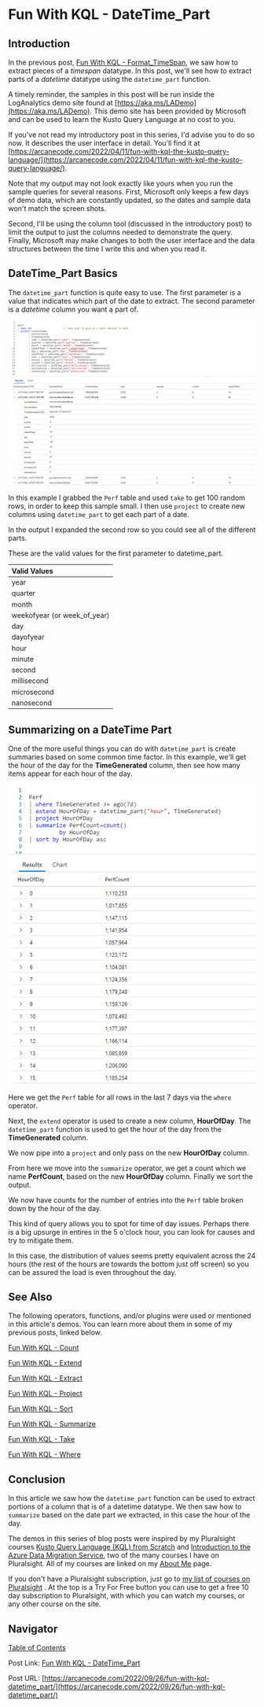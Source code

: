 # Fun With KQL - DateTime_Part

## Introduction

In the previous post, [Fun With KQL - Format_TimeSpan](https://arcanecode.com/2022/09/19/fun-with-kql-format_timespan/), we saw how to extract pieces of a _timespan_ datatype. In this post, we'll see how to extract parts of a _datetime_ datatype using the `datetime_part` function.

A timely reminder, the samples in this post will be run inside the LogAnalytics demo site found at [https://aka.ms/LADemo](https://aka.ms/LADemo). This demo site has been provided by Microsoft and can be used to learn the Kusto Query Language at no cost to you.

If you've not read my introductory post in this series, I'd advise you to do so now. It describes the user interface in detail. You'll find it at [https://arcanecode.com/2022/04/11/fun-with-kql-the-kusto-query-language/](https://arcanecode.com/2022/04/11/fun-with-kql-the-kusto-query-language/).

Note that my output may not look exactly like yours when you run the sample queries for several reasons. First, Microsoft only keeps a few days of demo data, which are constantly updated, so the dates and sample data won't match the screen shots.

Second, I'll be using the column tool (discussed in the introductory post) to limit the output to just the columns needed to demonstrate the query. Finally, Microsoft may make changes to both the user interface and the data structures between the time I write this and when you read it.

## DateTime_Part Basics

The `datetime_part` function is quite easy to use. The first parameter is a value that indicates which part of the date to extract. The second parameter is a _datetime_ column you want a part of.

![DateTime_Part Basics](05.03.01_DateTime_Part_Basics.png)

In this example I grabbed the `Perf` table and used `take` to get 100 random rows, in order to keep this sample small. I then use `project` to create new columns using `datetime_part` to get each part of a date.

In the output I expanded the second row so you could see all of the different parts.

These are the valid values for the first parameter to datetime_part.

| Valid Values |
|:-----|
| year |
| quarter |
| month |
| weekofyear (or week_of_year) |
| day |
| dayofyear |
| hour |
| minute |
| second |
| millisecond |
| microsecond |
| nanosecond |

## Summarizing on a DateTime Part

One of the more useful things you can do with `datetime_part` is create summaries based on some common time factor. In this example, we'll get the hour of the day for the **TimeGenerated** column, then see how many items appear for each hour of the day.

![DateTime_Part Summarize](05.03.02_DateTime_Part_Summarize.png)

Here we get the `Perf` table for all rows in the last 7 days via the `where` operator.

Next, the `extend` operator is used to create a new column, **HourOfDay**. The `datetime_part` function is used to get the hour of the day from the **TimeGenerated** column.

We now pipe into a `project` and only pass on the new **HourOfDay** column.

From here we move into the `summarize` operator, we get a count which we name **PerfCount**, based on the new **HourOfDay** column. Finally we sort the output.

We now have counts for the number of entries into the `Perf` table broken down by the hour of the day.

This kind of query allows you to spot for time of day issues. Perhaps there is a big upsurge in entires in the 5 o'clock hour, you can look for causes and try to mitigate them.

In this case, the distribution of values seems pretty equivalent across the 24 hours (the rest of the hours are towards the bottom just off screen) so you can be assured the load is even throughout the day.

## See Also

The following operators, functions, and/or plugins were used or mentioned in this article's demos. You can learn more about them in some of my previous posts, linked below.

[Fun With KQL - Count](https://arcanecode.com/2022/05/09/fun-with-kql-count/)

[Fun With KQL - Extend](https://arcanecode.com/2022/05/23/fun-with-kql-extend/)

[Fun With KQL - Extract](https://arcanecode.com/2022/07/25/fun-with-kql-extract/)

[Fun With KQL - Project](https://arcanecode.com/2022/05/30/fun-with-kql-project/)

[Fun With KQL - Sort](https://arcanecode.com/2022/07/18/fun-with-kql-sort/)

[Fun With KQL - Summarize](https://arcanecode.com/2022/05/16/fun-with-kql-summarize/)

[Fun With KQL - Take](https://arcanecode.com/2022/05/02/fun-with-kql-take/)

[Fun With KQL - Where](https://arcanecode.com/2022/04/25/fun-with-kql-where/)

## Conclusion

In this article we saw how the `datetime_part` function can be used to extract portions of a column that is of a datetime datatype. We then saw how to `summarize` based on the date part we extracted, in this case the hour of the day.

The demos in this series of blog posts were inspired by my Pluralsight courses [Kusto Query Language (KQL) from Scratch](https://pluralsight.pxf.io/MXDo5o) and [Introduction to the Azure Data Migration Service](https://pluralsight.pxf.io/2rQXjQ), two of the many courses I have on Pluralsight. All of my courses are linked on my [About Me](https://arcanecode.com/info/) page.

If you don't have a Pluralsight subscription, just go to [my list of courses on Pluralsight](https://pluralsight.pxf.io/kjz6jn) . At the top is a Try For Free button you can use to get a free 10 day subscription to Pluralsight, with which you can watch my courses, or any other course on the site.

## Navigator
[Table of Contents](../Table%20of%20Contents.md)

Post Link: [Fun With KQL - DateTime_Part](https://arcanecode.com/2022/09/26/fun-with-kql-datetime_part/)

Post URL: [https://arcanecode.com/2022/09/26/fun-with-kql-datetime_part/](https://arcanecode.com/2022/09/26/fun-with-kql-datetime_part/)

